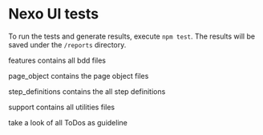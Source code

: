 # Nexo UI tests

To run the tests and generate results, execute `npm test`. The results will be saved under the `/reports` directory.

features contains all bdd files

page_object contains the page object files

step_definitions contains the all step definitions

support contains all utilities files

take a look of all ToDos as guideline